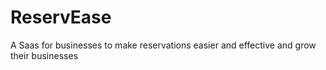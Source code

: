 # ReservEase
A Saas for businesses to make reservations easier and effective and grow their businesses

